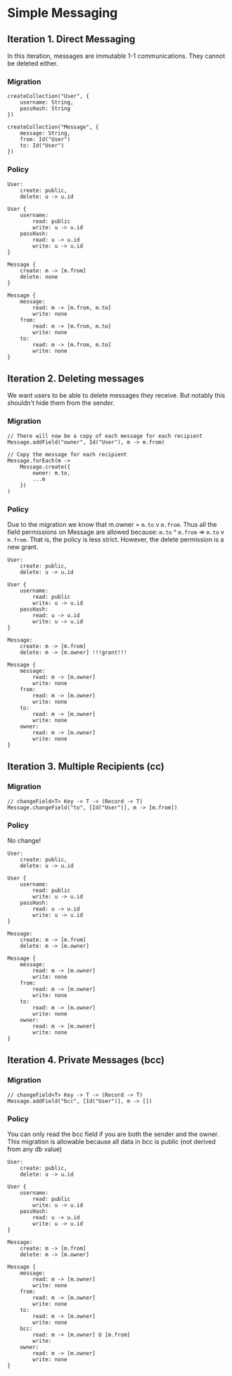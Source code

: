 # Simple Messaging

## Iteration 1. Direct Messaging

In this iteration, messages are immutable 1-1 communications. They cannot be deleted either.

### Migration
```
createCollection("User", {
    username: String,
    passHash: String
})

createCollection("Message", {
    message: String,
    from: Id("User")
    to: Id("User")
})
```

### Policy
```
User:
    create: public,
    delete: u -> u.id

User {
    username: 
        read: public
        write: u -> u.id 
    passHash: 
        read: u -> u.id
        write: u -> u.id
}

Message {
    create: m -> [m.from]
    delete: none
}

Message {
    message: 
        read: m -> [m.from, m.to]
        write: none
    from: 
        read: m -> [m.from, m.to]
        write: none
    to:
        read: m -> [m.from, m.to]
        write: none
}
```

## Iteration 2. Deleting messages

We want users to be able to delete messages they receive. But notably this shouldn't hide them from the sender.

### Migration
```
// There will now be a copy of each message for each recipient
Message.addField("owner", Id("User"), m -> m.from)

// Copy the message for each recipient
Message.forEach(m -> 
    Message.create({
        owner: m.to,
        ...m
    })
)
```


### Policy
Due to the migration we know that m.owner = `m.to` v `m.from`.
Thus all the field permissions on Message are allowed because:
`m.to` ^ `m.from` => `m.to` v `m.from`. That is, the policy is less strict.
However, the delete permission is a new grant.


```
User:
    create: public,
    delete: u -> u.id

User {
    username: 
        read: public
        write: u -> u.id 
    passHash: 
        read: u -> u.id
        write: u -> u.id
}

Message:
    create: m -> [m.from]
    delete: m -> [m.owner] !!!grant!!!

Message {
    message: 
        read: m -> [m.owner]
        write: none
    from: 
        read: m -> [m.owner]
        write: none
    to:
        read: m -> [m.owner]
        write: none
    owner:
        read: m -> [m.owner]
        write: none
}
```


## Iteration 3. Multiple Recipients (cc)

### Migration

```
// changeField<T> Key -> T -> (Record -> T)
Message.changeField("to", [Id("User")], m -> [m.from])
```

### Policy

No change!
```
User:
    create: public,
    delete: u -> u.id

User {
    username: 
        read: public
        write: u -> u.id 
    passHash: 
        read: u -> u.id
        write: u -> u.id
}

Message:
    create: m -> [m.from]
    delete: m -> [m.owner]

Message {
    message: 
        read: m -> [m.owner]
        write: none
    from: 
        read: m -> [m.owner]
        write: none
    to:
        read: m -> [m.owner]
        write: none
    owner:
        read: m -> [m.owner]
        write: none
}
```


## Iteration 4. Private Messages (bcc)

### Migration

```
// changeField<T> Key -> T -> (Record -> T)
Message.addField("bcc", [Id("User")], m -> [])
```

### Policy

You can only read the bcc field if you are both the sender and the owner.
This migration is allowable because all data in bcc is public (not derived from any db value)

```
User:
    create: public,
    delete: u -> u.id

User {
    username: 
        read: public
        write: u -> u.id 
    passHash: 
        read: u -> u.id
        write: u -> u.id
}

Message:
    create: m -> [m.from]
    delete: m -> [m.owner]

Message {
    message: 
        read: m -> [m.owner]
        write: none
    from: 
        read: m -> [m.owner]
        write: none
    to:
        read: m -> [m.owner]
        write: none
    bcc:
        read: m -> [m.owner] U [m.from]
        write: 
    owner:
        read: m -> [m.owner]
        write: none
}
```
